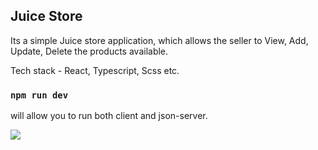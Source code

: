 ## Juice Store

Its a simple Juice store application, which allows the seller to View, Add, Update, Delete the products available.

Tech stack - React, Typescript, Scss etc.

### `npm run dev`

will allow you to run both client and json-server.

![]('images/juice-store.png')
